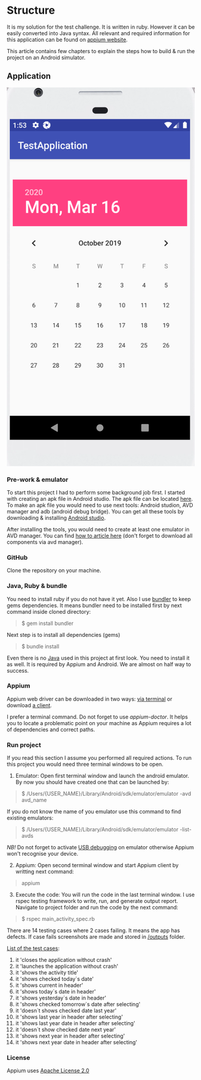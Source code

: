 # Structure
It is my solution for the test challenge. It is written in ruby. However it can be easily converted into Java syntax. All relevant and required information for this application can be found on [appium website](http://appium.io/docs/en/commands/status/).

This article contains few chapters to explain the steps how to build & run the project on an Android simulator.

## Application
![GitHub](/resources/app.png)


### Pre-work & emulator
To start this project I had to perform some background job first. I started with creating an apk file in Android studio.
The apk file can be located [here](https://github.com/GekkoTheFirst/challenge-one/tree/master/resources).
To make an apk file you would need to use next tools: Android studion, AVD manager and adb (android  debug bridge). You can get all these tools by downloading & installing [Android studio](https://developer.android.com/studio).

After installing the tools, you would need to create at least one emulator in AVD manager. You can find [how to article here](https://developer.android.com/studio/run/managing-avds) (don't forget to download all components via avd manager).

### GitHub
Clone the repository on your machine.

### Java, Ruby & bundle
You need to install ruby if you do not have it yet. Also I use [bundler](https://bundler.io/) to keep gems dependencies. It means bundler need to be installed first by next command inside cloned directory:
> $ gem install bundler

Next step is to install all dependencies (gems)
> $ bundle install

Even there is no [Java](https://www.java.com/en/download/) used in this project at first look. You need to install it as well. It is required by Appium and Android. We are almost on half way to success.

### Appium
Appium web driver can be downloaded in two ways: [via terminal](http://appium.io/docs/en/about-appium/getting-started/) or download [a client](https://github.com/appium/appium-desktop/releases/tag/v1.15.1).

I prefer a terminal command. Do not forget to use *appium-doctor*. It helps you to locate a problematic point on your machine as Appium requires a lot of dependencies and correct paths.

### Run project
If you read this section I assume you performed all required actions. To run this project you would need three terminal windows to be open.
1. Emulator:
Open first terminal window and launch the android emulator. By now you should have created one that can be launched by:
> $ /Users/{USER_NAME}/Library/Android/sdk/emulator/emulator -avd avd_name

If you do not know the name of you emulator use this command to find existing emulators:
> $ /Users/{USER_NAME}/Library/Android/sdk/emulator/emulator -list-avds

*NB!* Do not forget to activate [USB debugging](https://www.qafox.com/appium-enabling-debugging-mode-in-android-devices-emulators/) on emulator otherwise Appium won't recognise your device.

2. Appium:
Open second terminal window and start Appium client by writting next command:
> appium

3. Execute the code:
You will run the code in the last terminal window. I use rspec testing framework to write, run, and generate output report. Navigate to project folder and run the code by the next command:
> $ rspec main_activity_spec.rb

There are 14 testing cases where 2 cases failing. It means the app has defects. If case fails screenshots are made and stored in [/outputs](/outputs) folder.

[List of the test cases](https://github.com/GekkoTheFirst/challenge-one/blob/07c6819c8fddd60c099c5a0d8e1bdb7c479677c2/main_activity_spec.rb#L56):
1. it 'closes the application without crash'
2. it 'launches the application without crash'
3. it 'shows the activity title'
4. it 'shows checked today`s date'
5. it 'shows current in header'
6. it 'shows today`s date in header'
7. it 'shows yesterday`s date in header'
8. it 'shows checked tomorrow`s date after selecting'
9. it 'doesn`t shows checked date last year'
10. it 'shows last year in header after selecting'
11. it 'shows last year date in header after selecting'
12. it 'doesn`t show checked date next year'
13. it 'shows next year in header after selecting'
14. it 'shows next year date in header after selecting'

### License
Appium uses [Apache License 2.0](https://github.com/appium/appium/blob/master/LICENSE)
